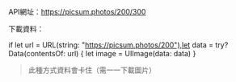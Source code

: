 API網址：https://picsum.photos/200/300

下載資料：      

if let url = URL(string: "https://picsum.photos/200"),let data = try? Data(contentsOf: url)
{
 	let image = UIImage(data: data)
 }
 >此種方式資料會卡住（需一一下載圖片）


